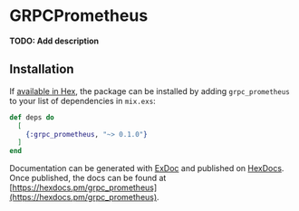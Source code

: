 # GRPCPrometheus

**TODO: Add description**

## Installation

If [available in Hex](https://hex.pm/docs/publish), the package can be installed
by adding `grpc_prometheus` to your list of dependencies in `mix.exs`:

```elixir
def deps do
  [
    {:grpc_prometheus, "~> 0.1.0"}
  ]
end
```

Documentation can be generated with [ExDoc](https://github.com/elixir-lang/ex_doc)
and published on [HexDocs](https://hexdocs.pm). Once published, the docs can
be found at [https://hexdocs.pm/grpc_prometheus](https://hexdocs.pm/grpc_prometheus).

